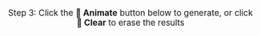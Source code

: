 <div style="font-size: 1.2em; text-align: center;">
    Step 3: Click the <strong>🚀 Animate</strong> button below to generate, or click <strong>🧹 Clear</strong> to erase the results
</div>
<!-- <div style="font-size: 1.1em; text-align: center;">
    <strong style="color: red;">Note:</strong>  If both <strong>Source Image</strong> and <strong>Video</strong> are uploaded, the <strong>Source Image</strong> will be used. Please click the <strong>🧹 Clear</strong> button, then re-upload the <strong>Source Image</strong> or <strong>Video</strong>.
</div> -->
